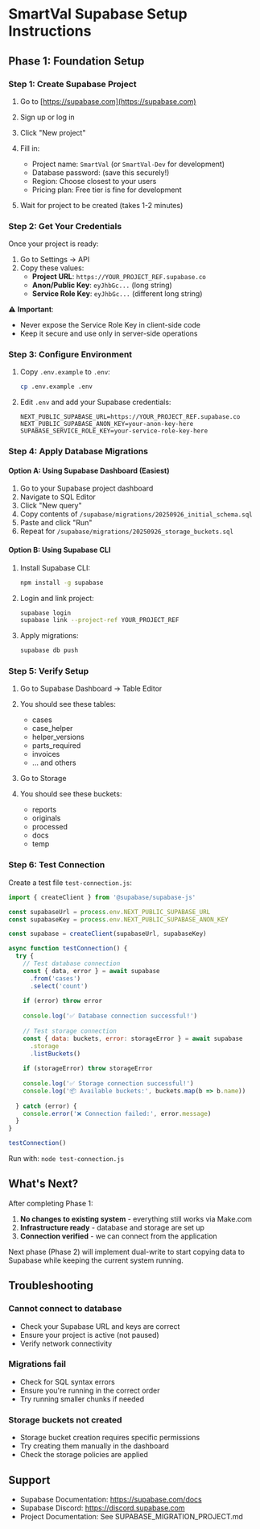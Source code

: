 # SmartVal Supabase Setup Instructions

## Phase 1: Foundation Setup

### Step 1: Create Supabase Project

1. Go to [https://supabase.com](https://supabase.com)
2. Sign up or log in
3. Click "New project"
4. Fill in:
   - Project name: `SmartVal` (or `SmartVal-Dev` for development)
   - Database password: (save this securely!)
   - Region: Choose closest to your users
   - Pricing plan: Free tier is fine for development

5. Wait for project to be created (takes 1-2 minutes)

### Step 2: Get Your Credentials

Once your project is ready:

1. Go to Settings → API
2. Copy these values:
   - **Project URL**: `https://YOUR_PROJECT_REF.supabase.co`
   - **Anon/Public Key**: `eyJhbGc...` (long string)
   - **Service Role Key**: `eyJhbGc...` (different long string)

⚠️ **Important**: 
- Never expose the Service Role Key in client-side code
- Keep it secure and use only in server-side operations

### Step 3: Configure Environment

1. Copy `.env.example` to `.env`:
   ```bash
   cp .env.example .env
   ```

2. Edit `.env` and add your Supabase credentials:
   ```
   NEXT_PUBLIC_SUPABASE_URL=https://YOUR_PROJECT_REF.supabase.co
   NEXT_PUBLIC_SUPABASE_ANON_KEY=your-anon-key-here
   SUPABASE_SERVICE_ROLE_KEY=your-service-role-key-here
   ```

### Step 4: Apply Database Migrations

#### Option A: Using Supabase Dashboard (Easiest)

1. Go to your Supabase project dashboard
2. Navigate to SQL Editor
3. Click "New query"
4. Copy contents of `/supabase/migrations/20250926_initial_schema.sql`
5. Paste and click "Run"
6. Repeat for `/supabase/migrations/20250926_storage_buckets.sql`

#### Option B: Using Supabase CLI

1. Install Supabase CLI:
   ```bash
   npm install -g supabase
   ```

2. Login and link project:
   ```bash
   supabase login
   supabase link --project-ref YOUR_PROJECT_REF
   ```

3. Apply migrations:
   ```bash
   supabase db push
   ```

### Step 5: Verify Setup

1. Go to Supabase Dashboard → Table Editor
2. You should see these tables:
   - cases
   - case_helper
   - helper_versions
   - parts_required
   - invoices
   - ... and others

3. Go to Storage
4. You should see these buckets:
   - reports
   - originals
   - processed
   - docs
   - temp

### Step 6: Test Connection

Create a test file `test-connection.js`:

```javascript
import { createClient } from '@supabase/supabase-js'

const supabaseUrl = process.env.NEXT_PUBLIC_SUPABASE_URL
const supabaseKey = process.env.NEXT_PUBLIC_SUPABASE_ANON_KEY

const supabase = createClient(supabaseUrl, supabaseKey)

async function testConnection() {
  try {
    // Test database connection
    const { data, error } = await supabase
      .from('cases')
      .select('count')
      
    if (error) throw error
    
    console.log('✅ Database connection successful!')
    
    // Test storage connection
    const { data: buckets, error: storageError } = await supabase
      .storage
      .listBuckets()
      
    if (storageError) throw storageError
    
    console.log('✅ Storage connection successful!')
    console.log('📦 Available buckets:', buckets.map(b => b.name))
    
  } catch (error) {
    console.error('❌ Connection failed:', error.message)
  }
}

testConnection()
```

Run with: `node test-connection.js`

## What's Next?

After completing Phase 1:

1. **No changes to existing system** - everything still works via Make.com
2. **Infrastructure ready** - database and storage are set up
3. **Connection verified** - we can connect from the application

Next phase (Phase 2) will implement dual-write to start copying data to Supabase while keeping the current system running.

## Troubleshooting

### Cannot connect to database
- Check your Supabase URL and keys are correct
- Ensure your project is active (not paused)
- Verify network connectivity

### Migrations fail
- Check for SQL syntax errors
- Ensure you're running in the correct order
- Try running smaller chunks if needed

### Storage buckets not created
- Storage bucket creation requires specific permissions
- Try creating them manually in the dashboard
- Check the storage policies are applied

## Support

- Supabase Documentation: https://supabase.com/docs
- Supabase Discord: https://discord.supabase.com
- Project Documentation: See SUPABASE_MIGRATION_PROJECT.md